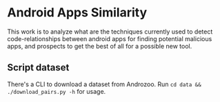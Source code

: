 # Android Apps Similarity

This work is to analyze what are the techniques currently used to detect code-relationships between android apps for finding potential malicious apps, and prospects to get the best of all for a possible new tool.

## Script dataset

There's a CLI to download a dataset from Androzoo. Run `cd data && ./download_pairs.py -h` for usage.
